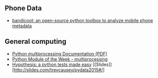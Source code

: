 ## Phone Data
* [bandicoot: an open-source python toolbox to analyze mobile phone metadata](http://bandicoot.mit.edu/)

## General computing 
* [Python multiprocessing Documentation (PDF)](http://calcul.math.cnrs.fr/Documents/Ecoles/2010/cours_multiprocessing.pdf)
* [Python Module of the Week - multiprocessing](http://pymotw.com/2/multiprocessing/)
* [Hypothesis: a python tests made easy](https://hypothesis.readthedocs.org/en/latest/) [[Slides]][http://slides.com/treycausey/pydata2015#/]